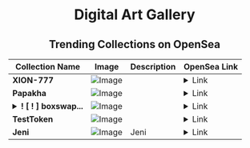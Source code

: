 <div align="center">

# Digital Art Gallery

## Trending Collections on OpenSea

| Collection Name                       | Image                                                                                     | Description                       | OpenSea Link                                                                                          |
|---------------------------------------|-------------------------------------------------------------------------------------------|-----------------------------------|--------------------------------------------------------------------------------------------------------|
| **XION-777** | ![Image](https://i.seadn.io/s/raw/files/8c6a2f00e18f838843d3f8ee565f4c92.png?w=500&auto=format?w=200&auto=format) |  | <details><summary>Link</summary>[XION-777](https://opensea.io/collection/xion-777)</details> |
| **Papakha** | ![Image](https://i.seadn.io/s/raw/files/894a092ad1d1d2e9351230ef56338fd7.png?w=500&auto=format?w=200&auto=format) |  | <details><summary>Link</summary>[Papakha](https://opensea.io/collection/papakha-1)</details> |
| **<details><summary>! [ ! ] boxswap...</summary>! [ ! ] boxswap.net #0341</details>** | ![Image](https://i.seadn.io/s/raw/files/3f54520910a00e0748e524e029eb25ca.webp?w=500&auto=format?w=200&auto=format) |  | <details><summary>Link</summary>[! [ ! ] boxswap.net #0341](https://opensea.io/collection/boxswap-net-0341)</details> |
| **TestToken** | ![Image](https://raw.seadn.io/files/45dfc9fc90653a1558c9dde7570f31e0.svg?w=200&auto=format) |  | <details><summary>Link</summary>[TestToken](https://opensea.io/collection/testtoken-72)</details> |
| **Jeni** | ![Image](https://i.seadn.io/s/raw/files/9023b3e5260313c30cc4c42f87e1639e.png?w=500&auto=format?w=200&auto=format) | Jeni | <details><summary>Link</summary>[Jeni](https://opensea.io/collection/jeni-4)</details> |

</div>